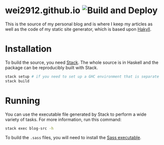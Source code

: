 # wei2912.github.io ![Build and Deploy](https://github.com/wei2912/blog-src/workflows/Build%20and%20Deploy/badge.svg)

This is the source of my personal blog and is where I keep my articles as well
as the code of my static site generator, which is based upon
[Hakyll](https://jaspervdj.be/hakyll/).

# Installation

To build the source, you need [Stack](https://www.haskellstack.org/). The whole
source is in Haskell and the package can be reproducibly built with Stack.

```bash
stack setup # if you need to set up a GHC environment that is separate from your system
stack build
```

# Running

You can use the executable file generated by Stack to perform a wide variety of
tasks. For more information, run this command:

```bash
stack exec blog-src -h
```

To build the `.sass` files, you will need to install the [Sass executable](https://sass-lang.com/install).
